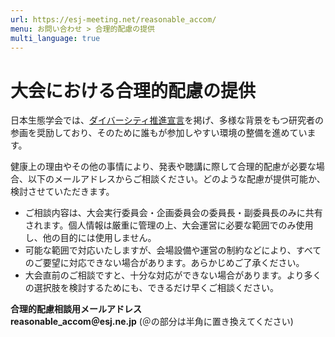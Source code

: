 ```yaml
---
url: https://esj-meeting.net/reasonable_accom/
menu: お問い合わせ > 合理的配慮の提供
multi_language: true
---
```


# 大会における合理的配慮の提供

日本生態学会では、[ダイバーシティ推進宣言](https://www.esj.ne.jp/esj/#diversity)を掲げ、多様な背景をもつ研究者の参画を奨励しており、そのために誰もが参加しやすい環境の整備を進めています。

健康上の理由やその他の事情により、発表や聴講に際して合理的配慮が必要な場合、以下のメールアドレスからご相談ください。どのような配慮が提供可能か、検討させていただきます。

- ご相談内容は、大会実行委員会・企画委員会の委員長・副委員長のみに共有されます。個人情報は厳重に管理の上、大会運営に必要な範囲でのみ使用し、他の目的には使用しません。
- 可能な範囲で対応いたしますが、会場設備や運営の制約などにより、すべてのご要望に対応できない場合があります。あらかじめご了承ください。
- 大会直前のご相談ですと、十分な対応ができない場合があります。より多くの選択肢を検討するためにも、できるだけ早くご相談ください。

**合理的配慮相談用メールアドレス**  
**reasonable_accom＠esj.ne.jp** (＠の部分は半角に置き換えてください)
